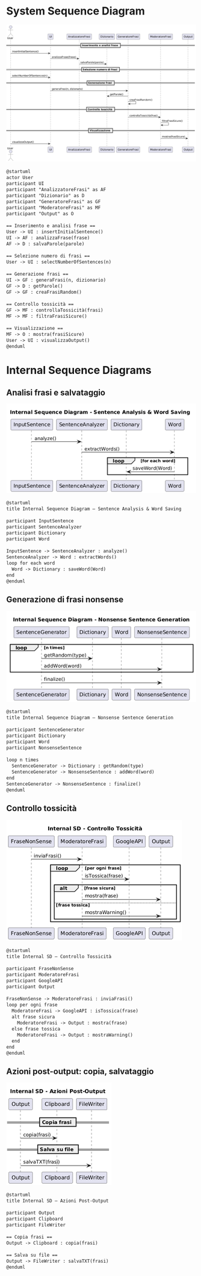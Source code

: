 # System Sequence Diagram

![SystemSequenceDiagram.png](img/diagrams/SystemSequenceDiagram.png)

```plantuml
@startuml
actor User
participant UI
participant "AnalizzatoreFrasi" as AF
participant "Dizionario" as D
participant "GeneratoreFrasi" as GF
participant "ModeratoreFrasi" as MF
participant "Output" as O

== Inserimento e analisi frase ==
User -> UI : insertInitialSentence()
UI -> AF : analizzaFrase(frase)
AF -> D : salvaParole(parole)

== Selezione numero di frasi ==
User -> UI : selectNumberOfSentences(n)

== Generazione frasi ==
UI -> GF : generaFrasi(n, dizionario)
GF -> D : getParole()
GF -> GF : creaFrasiRandom()

== Controllo tossicità ==
GF -> MF : controllaTossicità(frasi)
MF -> MF : filtraFrasiSicure()

== Visualizzazione ==
MF -> O : mostra(frasiSicure)
User -> UI : visualizzaOutput()
@enduml
```


# Internal Sequence Diagrams


## Analisi frasi e salvataggio

![InternalSequenceDiagram1.png](img/diagrams/InternalSequenceDiagram1.png)

```plantuml
@startuml
title Internal Sequence Diagram – Sentence Analysis & Word Saving

participant InputSentence
participant SentenceAnalyzer
participant Dictionary
participant Word

InputSentence -> SentenceAnalyzer : analyze()
SentenceAnalyzer -> Word : extractWords()
loop for each word 
  Word -> Dictionary : saveWord(Word)
end
@enduml
```


## Generazione di frasi nonsense

![InternalSequenceDiagram2.png](img/diagrams/InternalSequenceDiagram2.png)

```plantuml
@startuml
title Internal Sequence Diagram – Nonsense Sentence Generation

participant SentenceGenerator
participant Dictionary
participant Word
participant NonsenseSentence

loop n times
  SentenceGenerator -> Dictionary : getRandom(type)
  SentenceGenerator -> NonsenseSentence : addWord(word)
end
SentenceGenerator -> NonsenseSentence : finalize()
@enduml
```


## Controllo tossicità

![InternalSequenceDiagram3.png](img/diagrams/InternalSequenceDiagram3.png)

```plantuml
@startuml
title Internal SD – Controllo Tossicità

participant FraseNonSense
participant ModeratoreFrasi
participant GoogleAPI
participant Output

FraseNonSense -> ModeratoreFrasi : inviaFrasi()
loop per ogni frase
  ModeratoreFrasi -> GoogleAPI : isTossica(frase)
  alt frase sicura
    ModeratoreFrasi -> Output : mostra(frase)
  else frase tossica
    ModeratoreFrasi -> Output : mostraWarning()
  end
end
@enduml
```

## Azioni post-output: copia, salvataggio
![InternalSequenceDiagram4.png](img/diagrams/InternalSequenceDiagram4.png)

```plantuml
@startuml
title Internal SD – Azioni Post-Output

participant Output
participant Clipboard
participant FileWriter

== Copia frasi ==
Output -> Clipboard : copia(frasi)

== Salva su file ==
Output -> FileWriter : salvaTXT(frasi)
@enduml
```
